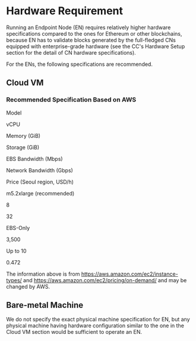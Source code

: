 # Hardware Requirement

Running an Endpoint Node (EN) requires relatively higher hardware specifications compared to the ones for Ethereum or other blockchains, because EN has to validate blocks generated by the full-fledged CNs equipped with enterprise-grade hardware (see the CC's Hardware Setup section for the detail of CN hardware specifications).

For the ENs, the following specifications are recommended.

## Cloud VM
### Recommended Specification Based on AWS
Model

vCPU

Memory (GiB)

Storage (GiB)

EBS Bandwidth (Mbps)

Network Bandwidth (Gbps)

Price (Seoul region, USD/h)

m5.2xlarge (recommended)

8

32

EBS-Only

3,500

Up to 10

0.472

The information above is from https://aws.amazon.com/ec2/instance-types/ and https://aws.amazon.com/ec2/pricing/on-demand/ and may be changed by AWS.

## Bare-metal Machine
We do not specify the exact physical machine specification for EN, but any physical machine having hardware configuration similar to the one in the Cloud VM section would be sufficient to operate an EN.
